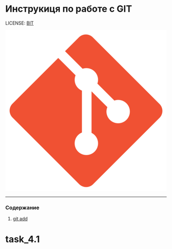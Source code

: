 # Инструкиця по работе с GIT

LICENSE: [BIT](license.md)

![git-logo](./imges/Git_icon.svg.png)

---

### Содержание
1. [git add](add.md)


# task_4.1
